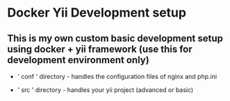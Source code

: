 # Docker Yii Development setup

## This is my own custom basic development setup using docker + yii framework (use this for development environment only)

- ' conf ' directory - handles the configuration files of nginx and php.ini

- ' src ' directory - handles your yii project (advanced or basic)

